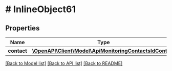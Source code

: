 # # InlineObject61

## Properties

Name | Type | Description | Notes
------------ | ------------- | ------------- | -------------
**contact** | [**\OpenAPI\Client\Model\ApiMonitoringContactsIdContact**](ApiMonitoringContactsIdContact.md) |  |

[[Back to Model list]](../../README.md#models) [[Back to API list]](../../README.md#endpoints) [[Back to README]](../../README.md)
